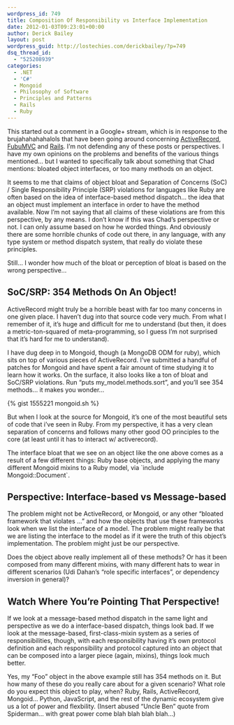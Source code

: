 ```yaml
---
wordpress_id: 749
title: Composition Of Responsibility vs Interface Implementation
date: 2012-01-03T09:23:01+00:00
author: Derick Bailey
layout: post
wordpress_guid: http://lostechies.com/derickbailey/?p=749
dsq_thread_id:
  - "525208939"
categories:
  - .NET
  - 'C#'
  - Mongoid
  - Philosophy of Software
  - Principles and Patterns
  - Rails
  - Ruby
---
```

This started out a comment in a Google+ stream, which is in response to the brujahahahahalols that have been going around concerning [ActiveRecord](http://blog.steveklabnik.com/posts/2011-12-30-active-record-considered-harmful), [FubuMVC](http://lostechies.com/chadmyers/2011/12/30/sweet-sweet-vindication/) and [Rails](http://wekeroad.com/2012/01/03/rails-has-turned-me-into-a-cannibalizing-idiot/). I&#8217;m not defending any of these posts or perspectives. I have my own opinions on the problems and benefits of the various things mentioned… but I wanted to specifically talk about something that Chad mentions: bloated object interfaces, or too many methods on an object.

It seems to me that claims of object bloat and Separation of Concerns (SoC) / Single Responsibility Principle (SRP) violations for languages like Ruby are often based on the idea of interface-based method dispatch&#8230; the idea that an object must implement an interface in order to have the method available. Now I&#8217;m not saying that all claims of these violations are from this perspective, by any means. I don&#8217;t know if this was Chad&#8217;s perspective or not. I can only assume based on how he worded things. And obviously there are some horrible chunks of code out there, in any language, with any type system or method dispatch system, that really do violate these principles.

Still… I wonder how much of the bloat or perception of bloat is based on the wrong perspective&#8230;

## SoC/SRP: 354 Methods On An Object!

ActiveRecord might truly be a horrible beast with far too many concerns in one given place. I haven&#8217;t dug into that source code very much. From what I remember of it, it&#8217;s huge and difficult for me to understand (but then, it does a metric-ton-squared of meta-programming, so I guess I&#8217;m not surprised that it&#8217;s hard for me to understand).

I have dug deep in to Mongoid, though (a MongoDB ODM for ruby), which sits on top of various pieces of ActiveRecord. I&#8217;ve submitted a handful of patches for Mongoid and have spent a fair amount of time studying it to learn how it works. On the surface, it also looks like a ton of bloat and SoC/SRP violations. Run &#8220;puts my_model.methods.sort&#8221;, and you&#8217;ll see 354 methods&#8230; it makes you wonder&#8230;

{% gist 1555221 mongoid.sh %}

But when I look at the source for Mongoid, it&#8217;s one of the most beautiful sets of code that i&#8217;ve seen in Ruby. From my perspective, it has a very clean separation of concerns and follows many other good OO principles to the core (at least until it has to interact w/ activerecord).

The interface bloat that we see on an object like the one above comes as a result of a few different things: Ruby base objects, and applying the many different Mongoid mixins to a Ruby model, via \`include Mongoid::Document\`.

## Perspective: Interface-based vs Message-based

The problem might not be ActiveRecord, or Mongoid, or any other &#8220;bloated framework that violates …&#8221; and how the objects that use these frameworks look when we list the interface of a model. The problem might really be that we are listing the interface to the model as if it were the truth of this object&#8217;s implementation. The problem might just be our perspective.

Does the object above really implement all of these methods? Or has it been composed from many different mixins, with many different hats to wear in different scenarios (Udi Dahan&#8217;s &#8220;role specific interfaces&#8221;, or dependency inversion in general)?

## Watch Where You&#8217;re Pointing That Perspective!

If we look at a message-based method dispatch in the same light and perspective as we do a interface-based dispatch, things look bad. If we look at the message-based, first-class-mixin system as a series of responsibilities, though, with each responsibility having it&#8217;s own protocol definition and each responsibility and protocol captured into an object that can be composed into a larger piece (again, mixins), things look much better.

Yes, my &#8220;Foo&#8221; object in the above example still has 354 methods on it. But how many of these do you really care about for a given scenario? What role do you expect this object to play, when? Ruby, Rails, ActiveRecord, Mongoid… Python, JavaScript, and the rest of the dynamic ecosystem give us a lot of power and flexbility. (Insert abused &#8220;Uncle Ben&#8221; quote from Spiderman… with great power come blah blah blah blah&#8230;)
